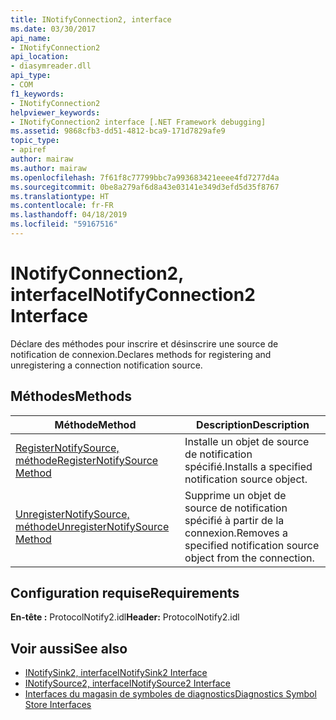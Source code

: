 ```yaml
---
title: INotifyConnection2, interface
ms.date: 03/30/2017
api_name:
- INotifyConnection2
api_location:
- diasymreader.dll
api_type:
- COM
f1_keywords:
- INotifyConnection2
helpviewer_keywords:
- INotifyConnection2 interface [.NET Framework debugging]
ms.assetid: 9868cfb3-dd51-4812-bca9-171d7829afe9
topic_type:
- apiref
author: mairaw
ms.author: mairaw
ms.openlocfilehash: 7f61f8c77799bbc7a993683421eeee4fd7277d4a
ms.sourcegitcommit: 0be8a279af6d8a43e03141e349d3efd5d35f8767
ms.translationtype: HT
ms.contentlocale: fr-FR
ms.lasthandoff: 04/18/2019
ms.locfileid: "59167516"
---
```

# <a name="inotifyconnection2-interface"></a><span data-ttu-id="0c7fa-102">INotifyConnection2, interface</span><span class="sxs-lookup"><span data-stu-id="0c7fa-102">INotifyConnection2 Interface</span></span>
<span data-ttu-id="0c7fa-103">Déclare des méthodes pour inscrire et désinscrire une source de notification de connexion.</span><span class="sxs-lookup"><span data-stu-id="0c7fa-103">Declares methods for registering and unregistering a connection notification source.</span></span>  
  
## <a name="methods"></a><span data-ttu-id="0c7fa-104">Méthodes</span><span class="sxs-lookup"><span data-stu-id="0c7fa-104">Methods</span></span>  
  
|<span data-ttu-id="0c7fa-105">Méthode</span><span class="sxs-lookup"><span data-stu-id="0c7fa-105">Method</span></span>|<span data-ttu-id="0c7fa-106">Description</span><span class="sxs-lookup"><span data-stu-id="0c7fa-106">Description</span></span>|  
|------------|-----------------|  
|[<span data-ttu-id="0c7fa-107">RegisterNotifySource, méthode</span><span class="sxs-lookup"><span data-stu-id="0c7fa-107">RegisterNotifySource Method</span></span>](../../../../docs/framework/unmanaged-api/diagnostics/inotifyconnection2-registernotifysource-method.md)|<span data-ttu-id="0c7fa-108">Installe un objet de source de notification spécifié.</span><span class="sxs-lookup"><span data-stu-id="0c7fa-108">Installs a specified notification source object.</span></span>|  
|[<span data-ttu-id="0c7fa-109">UnregisterNotifySource, méthode</span><span class="sxs-lookup"><span data-stu-id="0c7fa-109">UnregisterNotifySource Method</span></span>](../../../../docs/framework/unmanaged-api/diagnostics/inotifyconnection2-unregisternotifysource-method.md)|<span data-ttu-id="0c7fa-110">Supprime un objet de source de notification spécifié à partir de la connexion.</span><span class="sxs-lookup"><span data-stu-id="0c7fa-110">Removes a specified notification source object from the connection.</span></span>|  
  
## <a name="requirements"></a><span data-ttu-id="0c7fa-111">Configuration requise</span><span class="sxs-lookup"><span data-stu-id="0c7fa-111">Requirements</span></span>  
 <span data-ttu-id="0c7fa-112">**En-tête :** ProtocolNotify2.idl</span><span class="sxs-lookup"><span data-stu-id="0c7fa-112">**Header:** ProtocolNotify2.idl</span></span>  
  
## <a name="see-also"></a><span data-ttu-id="0c7fa-113">Voir aussi</span><span class="sxs-lookup"><span data-stu-id="0c7fa-113">See also</span></span>

- [<span data-ttu-id="0c7fa-114">INotifySink2, interface</span><span class="sxs-lookup"><span data-stu-id="0c7fa-114">INotifySink2 Interface</span></span>](../../../../docs/framework/unmanaged-api/diagnostics/inotifysink2-interface.md)
- [<span data-ttu-id="0c7fa-115">INotifySource2, interface</span><span class="sxs-lookup"><span data-stu-id="0c7fa-115">INotifySource2 Interface</span></span>](../../../../docs/framework/unmanaged-api/diagnostics/inotifysource2-interface.md)
- [<span data-ttu-id="0c7fa-116">Interfaces du magasin de symboles de diagnostics</span><span class="sxs-lookup"><span data-stu-id="0c7fa-116">Diagnostics Symbol Store Interfaces</span></span>](../../../../docs/framework/unmanaged-api/diagnostics/diagnostics-symbol-store-interfaces.md)
